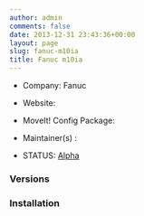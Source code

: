 ```yaml
---
author: admin
comments: false
date: 2013-12-31 23:43:36+00:00
layout: page
slug: fanuc-m10ia
title: Fanuc m10ia
---
```



	
  * Company: Fanuc

	
  * Website:

	
  * MoveIt! Config Package:

	
  * Maintainer(s) :

	
  * STATUS: [Alpha](/about/moveit-status#status-code-robots)




### Versions





	



### Installation







